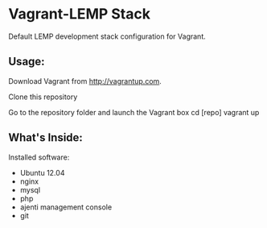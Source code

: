 Vagrant-LEMP Stack
==================

Default LEMP development stack configuration for Vagrant.

Usage:
------

Download Vagrant from http://vagrantup.com.

Clone this repository

Go to the repository folder and launch the Vagrant box
	cd [repo]
	vagrant up

What's Inside:
--------------

Installed software:
+ Ubuntu 12.04
+ nginx 
+ mysql
+ php
+ ajenti management console
+ git

